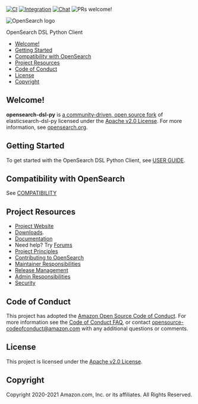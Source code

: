 [![CI](https://github.com/opensearch-project/opensearch-dsl-py/actions/workflows/ci.yml/badge.svg)](https://github.com/opensearch-project/opensearch-dsl-py/actions/workflows/ci.yml)
[![Integration](https://github.com/opensearch-project/opensearch-dsl-py/actions/workflows/integration.yml/badge.svg)](https://github.com/opensearch-project/opensearch-dsl-py/actions/workflows/integration.yml)
[![Chat](https://img.shields.io/badge/chat-on%20forums-blue)](https://discuss.opendistrocommunity.dev/c/clients/)
![PRs welcome!](https://img.shields.io/badge/PRs-welcome!-success)

![OpenSearch logo](OpenSearch.svg)

OpenSearch DSL Python Client

- [Welcome!](#welcome)
- [Getting Started](#getting-started)
- [Compatibility with OpenSearch](#compatibility-with-opensearch)
- [Project Resources](#project-resources)
- [Code of Conduct](#code-of-conduct)
- [License](#license)
- [Copyright](#copyright)

## Welcome!

**opensearch-dsl-py** is [a community-driven, open source fork](https://aws.amazon.com/blogs/opensource/introducing-opensearch/) of elasticsearch-dsl-py licensed under the [Apache v2.0 License](LICENSE.txt). For more information, see [opensearch.org](https://opensearch.org/).

## Getting Started

To get started with the OpenSearch DSL Python Client, see [USER GUIDE](USER_GUIDE.md).

## Compatibility with OpenSearch

See [COMPATIBILITY](COMPATIBILITY.md)

## Project Resources

* [Project Website](https://opensearch.org/)
* [Downloads](https://opensearch.org/downloads.html).
* [Documentation](https://opensearch.org/docs/)
* Need help? Try [Forums](https://discuss.opendistrocommunity.dev/)
* [Project Principles](https://opensearch.org/#principles)
* [Contributing to OpenSearch](CONTRIBUTING.md)
* [Maintainer Responsibilities](MAINTAINERS.md)
* [Release Management](RELEASING.md)
* [Admin Responsibilities](ADMINS.md)
* [Security](SECURITY.md)

## Code of Conduct

This project has adopted the [Amazon Open Source Code of Conduct](CODE_OF_CONDUCT.md). For more information see the [Code of Conduct FAQ](https://aws.github.io/code-of-conduct-faq), or contact [opensource-codeofconduct@amazon.com](mailto:opensource-codeofconduct@amazon.com) with any additional questions or comments.

## License

This project is licensed under the [Apache v2.0 License](LICENSE.txt).

## Copyright

Copyright 2020-2021 Amazon.com, Inc. or its affiliates. All Rights Reserved.
